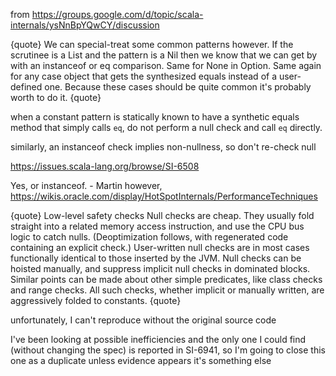 from https://groups.google.com/d/topic/scala-internals/ysNnBpYQwCY/discussion

{quote}
   We can special-treat some common patterns however. If the scrutinee is a List and the
   pattern is a Nil then we know that we can get by with an instanceof or eq comparison.
   Same for None in Option. Same again for any case object that gets the synthesized
   equals instead of a user-defined one.
   Because these cases should be quite common it's probably worth to do it.
{quote}

when a constant pattern is statically known to have a synthetic equals method that simply calls `eq`, do not perform a null check and call `eq` directly.

similarly, an instanceof check implies non-nullness, so don't re-check null

https://issues.scala-lang.org/browse/SI-6508

Yes, or instanceof. - Martin
however, https://wikis.oracle.com/display/HotSpotInternals/PerformanceTechniques

{quote}
Low-level safety checks
Null checks are cheap. They usually fold straight into a related memory access instruction, and use the CPU bus logic to catch nulls. (Deoptimization follows, with regenerated code containing an explicit check.)
User-written null checks are in most cases functionally identical to those inserted by the JVM.
Null checks can be hoisted manually, and suppress implicit null checks in dominated blocks.
Similar points can be made about other simple predicates, like class checks and range checks.
All such checks, whether implicit or manually written, are aggressively folded to constants.
{quote}

unfortunately, I can't reproduce without the original source code

I've been looking at possible inefficiencies and the only one I could find (without changing the spec)
is reported in SI-6941, so I'm going to close this one as a duplicate unless evidence appears it's something else
